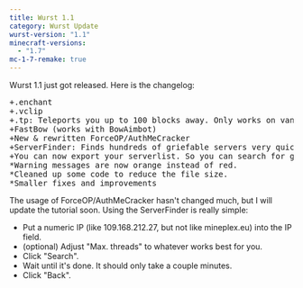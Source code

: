 ```yaml
---
title: Wurst 1.1
category: Wurst Update
wurst-version: "1.1"
minecraft-versions:
  - "1.7"
mc-1-7-remake: true
---
```

Wurst 1.1 just got released. Here is the changelog:

<pre>
+.enchant
+.vclip
+.tp: Teleports you up to 100 blocks away. Only works on vanilla servers.
+FastBow (works with BowAimbot)
+New & rewritten ForceOP/AuthMeCracker
+ServerFinder: Finds hundreds of griefable servers very quickly.
+You can now export your serverlist. So you can search for griefable servers and then share them.
*Warning messages are now orange instead of red.
*Cleaned up some code to reduce the file size.
*Smaller fixes and improvements
</pre>

The usage of ForceOP/AuthMeCracker hasn't changed much, but I will update the tutorial soon.
Using the ServerFinder is really simple:

- Put a numeric IP (like 109.168.212.27, but not like mineplex.eu) into the IP field.
- (optional) Adjust "Max. threads" to whatever works best for you.
- Click "Search".
- Wait until it's done. It should only take a couple minutes.
- Click "Back".
